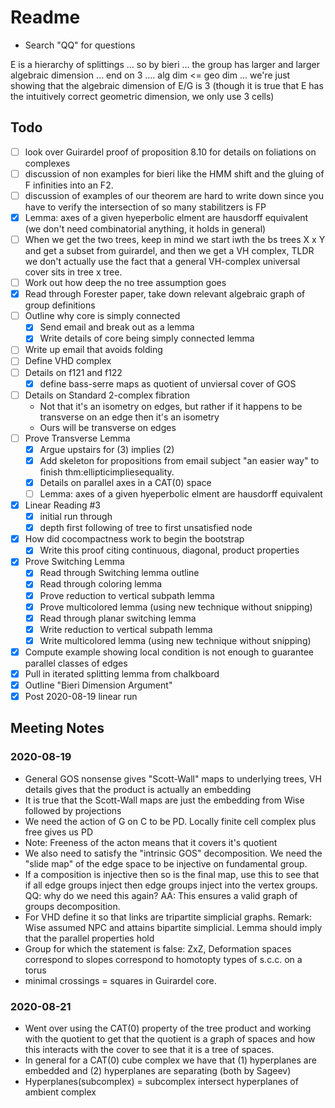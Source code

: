 # Readme

- Search "QQ" for questions

E is a hierarchy of splittings ... so by bieri ... the group has larger and larger algebraic dimension ... end on 3 .... alg dim <= geo dim
... we're just showing that the algebraic dimension of E/G is 3 (though it is true that E has the intuitively correct geometric dimension, we only use 3 cells)

## Todo
- [ ] look over Guirardel proof of proposition 8.10 for details on foliations on complexes
- [ ] discussion of non examples for bieri like the HMM shift and the gluing of F infinities into an F2. 
- [ ] discussion of examples of our theorem are hard to write down since you have to verify the intersection of so many stabilitzers is FP 
- [x] Lemma: axes of a given hyeperbolic elment are hausdorff equivalent (we don't need combinatorial anything, it holds in general)
- [ ] When we get the two trees, keep in mind we start iwth the bs trees X x Y and get a subset from guirardel, and then we get a VH complex, TLDR we don't actually use the fact that a general VH-complex universal cover sits in tree x tree.
- [ ] Work out how deep the no tree assumption goes
- [x] Read through Forester paper, take down relevant algebraic graph of group definitions
- [ ] Outline why core is simply connected
  - [x] Send email and break out as a lemma
  - [x] Write details of core being simply connected lemma
- [ ] Write up email that avoids folding
- [ ] Define VHD complex
- [ ] Details on f121 and f122
  - [x] define bass-serre maps as quotient of unviersal cover of GOS
- [ ] Details on Standard 2-complex fibration
  - Not that it's an isometry on edges, but rather if it happens to be transverse on an edge then it's an isometry
  - Ours will be transverse on edges
- [ ] Prove Transverse Lemma
  - [x] Argue upstairs for (3) implies (2)
  - [x] Add skeleton for propositions from email subject "an easier way" to finish thm:ellipticimpliesequality.
  - [x] Details on parallel axes in a CAT(0) space
  - [ ] Lemma: axes of a given hyeperbolic elment are hausdorff equivalent
- [x] Linear Reading #3
  - [x] initial run through
  - [x] depth first following of tree to first unsatisfied node
- [x] How did cocompactness work to begin the bootstrap
  - [x] Write this proof citing continuous, diagonal, product properties
- [x] Prove Switching Lemma
  - [x] Read through Switching lemma outline
  - [x] Read through coloring lemma
  - [x] Prove reduction to vertical subpath lemma
  - [x] Prove multicolored lemma (using new technique without snipping)
  - [x] Read through planar switching lemma
  - [x] Write reduction to vertical subpath lemma
  - [x] Write multicolored lemma (using new technique without snipping)
- [x] Compute example showing local condition is not enough to guarantee parallel classes of edges
- [x] Pull in iterated splitting lemma from chalkboard
- [x] Outline "Bieri Dimension Argument"
- [x] Post 2020-08-19 linear run

## Meeting Notes

### 2020-08-19

- General GOS nonsense gives "Scott-Wall" maps to underlying trees, VH details gives that the product is actually an embedding
- It is true that the Scott-Wall maps are just the embedding from Wise followed by projections
- We need the action of G on C to be PD. Locally finite cell complex plus free gives us PD
- Note: Freeness of the acton means that it covers it's quotient
- We also need to satisfy the "intrinsic GOS" decomposition. We need the "slide map" of the edge space to be injective on fundamental group.
- If a composition is injective then so is the final map, use this to see that if all edge groups inject then edge groups inject into the vertex groups. QQ: why do we need this again? AA: This ensures a valid graph of groups decomposition.
- For VHD define it so that links are tripartite simplicial graphs. Remark: Wise assumed NPC and attains bipartite simplicial. Lemma should imply that the parallel properties hold
- Group for which the statement is false: ZxZ, Deformation spaces correspond to slopes correspond to homotopty types of s.c.c. on a torus
- minimal crossings = squares in Guirardel core.

### 2020-08-21

- Went over using the CAT(0) property of the tree product and working with the quotient to get that the quotient is a graph of spaces and how this interacts with the cover to see that it is a tree of spaces.
- In general for a CAT(0) cube complex we have that (1) hyperplanes are embedded and (2) hyperplanes are separating (both by Sageev)
- Hyperplanes(subcomplex) = subcomplex intersect hyperplanes of ambient complex
